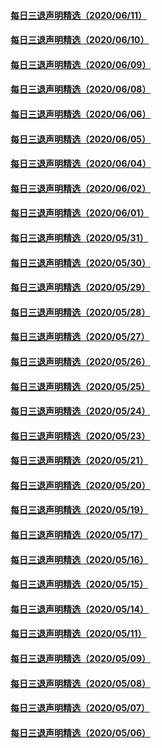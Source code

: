 #### [每日三退声明精选（2020/06/11）](master/../pages/nf3104/n12179670.md) 
#### [每日三退声明精选（2020/06/10）](master/../pages/nf3104/n12176700.md) 
#### [每日三退声明精选（2020/06/09）](master/../pages/nf3104/n12174422.md) 
#### [每日三退声明精选（2020/06/08）](master/../pages/nf3104/n12171822.md) 
#### [每日三退声明精选（2020/06/06）](master/../pages/nf3104/n12167430.md) 
#### [每日三退声明精选（2020/06/05）](master/../pages/nf3104/n12165575.md) 
#### [每日三退声明精选（2020/06/04）](master/../pages/nf3104/n12162911.md) 
#### [每日三退声明精选（2020/06/02）](master/../pages/nf3104/n12156781.md) 
#### [每日三退声明精选（2020/06/01）](master/../pages/nf3104/n12153723.md) 
#### [每日三退声明精选（2020/05/31）](master/../pages/nf3104/n12151353.md) 
#### [每日三退声明精选（2020/05/30）](master/../pages/nf3104/n12149582.md) 
#### [每日三退声明精选（2020/05/29）](master/../pages/nf3104/n12146924.md) 
#### [每日三退声明精选（2020/05/28）](master/../pages/nf3104/n12145226.md) 
#### [每日三退声明精选（2020/05/27）](master/../pages/nf3104/n12142100.md) 
#### [每日三退声明精选（2020/05/26）](master/../pages/nf3104/n12139332.md) 
#### [每日三退声明精选（2020/05/25）](master/../pages/nf3104/n12136563.md) 
#### [每日三退声明精选（2020/05/24）](master/../pages/nf3104/n12134083.md) 
#### [每日三退声明精选（2020/05/23）](master/../pages/nf3104/n12132229.md) 
#### [每日三退声明精选（2020/05/21）](master/../pages/nf3104/n12128069.md) 
#### [每日三退声明精选（2020/05/20）](master/../pages/nf3104/n12125269.md) 
#### [每日三退声明精选（2020/05/19）](master/../pages/nf3104/n12122512.md) 
#### [每日三退声明精选（2020/05/17）](master/../pages/nf3104/n12117130.md) 
#### [每日三退声明精选（2020/05/16）](master/../pages/nf3104/n12115420.md) 
#### [每日三退声明精选（2020/05/15）](master/../pages/nf3104/n12113893.md) 
#### [每日三退声明精选（2020/05/14）](master/../pages/nf3104/n12110577.md) 
#### [每日三退声明精选（2020/05/11）](master/../pages/nf3104/n12100772.md) 
#### [每日三退声明精选（2020/05/09）](master/../pages/nf3104/n12096555.md) 
#### [每日三退声明精选（2020/05/08）](master/../pages/nf3104/n12094671.md) 
#### [每日三退声明精选（2020/05/07）](master/../pages/nf3104/n12091936.md) 
#### [每日三退声明精选（2020/05/06）](master/../pages/nf3104/n12089063.md) 
